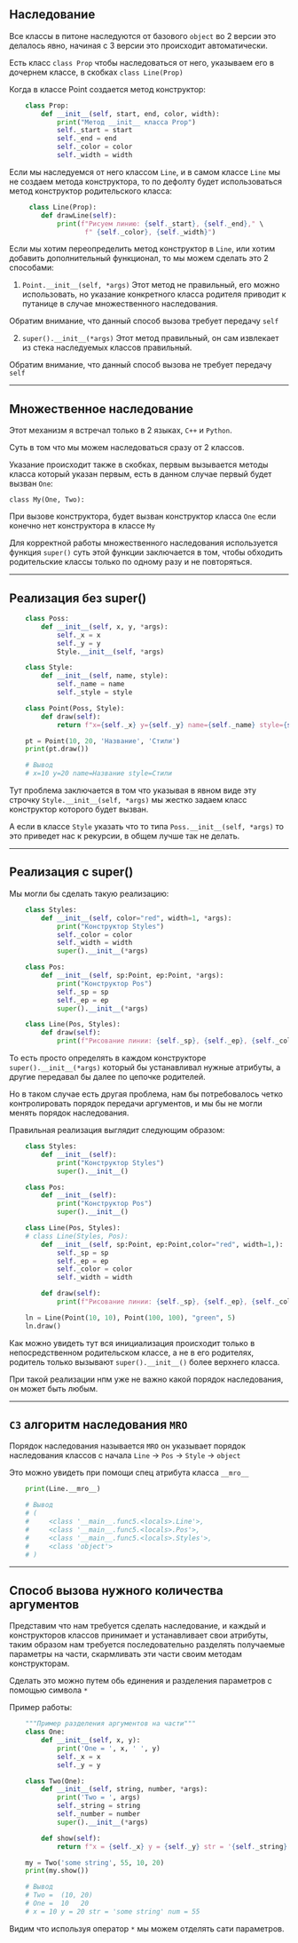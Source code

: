 Наследование
---
Все классы в питоне наследуются от базового `object` во 2 версии 
это делалось явно, начиная с 3 версии это происходит автоматически.

Есть класс `class Prop` чтобы наследоваться от него, указываем его в
дочернем классе, в скобках `class Line(Prop)`

Когда в классе Point создается метод конструктор:

```python
    class Prop:
        def __init__(self, start, end, color, width):
            print("Метод __init__ класса Prop")
            self._start = start
            self._end = end
            self._color = color
            self._width = width
```
            
Если мы наследуемся от него классом `Line`, и в самом классе `Line`
мы не создаем метода конструктора, то по дефолту будет использоваться
метод конструктор родительского класса:

```python
     class Line(Prop):
        def drawLine(self):
            print(f"Рисуем линию: {self._start}, {self._end}," \
                   f" {self._color}, {self._width}")
```
            
Если мы хотим переопределить метод конструктор в `Line`, или хотим
добавить дополнительный функционал, то мы можем сделать 
это 2 способами:

1) `Point.__init__(self, *args)`
    Этот метод не правильный, его можно использовать, но 
   указание конкретного класса родителя приводит к путанице в 
   случае множественного наследования. 
   
Обратим внимание, что данный способ вызова требует передачу `self`

2) `super().__init__(*args)`
    Этот метод правильный, он сам извлекает из стека наследуемых 
   классов правильный.
   
Обратим внимание, что данный способ вызова не требует передачу `self`
   
---

Множественное наследование 
---
Этот механизм я встречал только в 2 языках, `C++` и `Python`.

Суть в том что мы можем наследоваться сразу от 2 классов.

Указание происходит также в скобках, первым вызывается методы класса
который указан первым, есть в данном случае первый будет вызван `One`:

    class My(One, Two):

При вызове конструктора, будет вызван конструктор класса `One` если
конечно нет конструктора в классе `My`

Для корректной работы множественного наследования используется функция
`super()` суть этой функции заключается в том, чтобы обходить
родительские классы только по одному разу и не повторяться.

---

Реализация без super()
---

```python
    class Poss:
        def __init__(self, x, y, *args):
            self._x = x
            self._y = y
            Style.__init__(self, *args)

    class Style:
        def __init__(self, name, style):
            self._name = name
            self._style = style

    class Point(Poss, Style):
        def draw(self):
            return f"x={self._x} y={self._y} name={self._name} style={self._style}"

    pt = Point(10, 20, 'Название', 'Стили')
    print(pt.draw())

    # Вывод
    # x=10 y=20 name=Название style=Стили
```

Тут проблема заключается в том что указывая в явном виде эту строчку
`Style.__init__(self, *args)` мы жестко задаем класс конструктор
которого будет вызван.

А если в классе `Style` указать что то типа
`Poss.__init__(self, *args)` то это приведет нас к рекурсии,
в общем лучше так не делать.

---

Реализация с super()
---

Мы могли бы сделать такую реализацию:

```python
    class Styles:
        def __init__(self, color="red", width=1, *args):
            print("Конструктор Styles")
            self._color = color
            self._width = width
            super().__init__(*args)

    class Pos:
        def __init__(self, sp:Point, ep:Point, *args):
            print("Конструктор Pos")
            self._sp = sp
            self._ep = ep
            super().__init__(*args)

    class Line(Pos, Styles):
        def draw(self):
            print(f"Рисование линии: {self._sp}, {self._ep}, {self._color}, {self._width}")
```
            
То есть просто определять в каждом конструкторе `super().__init__(*args)`
который бы устанавливал нужные атрибуты, а другие передавал бы далее по 
цепочке родителей.

Но в таком случае есть другая проблема, нам бы потребовалось четко 
контролировать порядок передачи аргументов, и мы бы не могли менять 
порядок наследования.

Правильная реализация выглядит следующим образом:

```python
    class Styles:
        def __init__(self):
            print("Конструктор Styles")
            super().__init__()

    class Pos:
        def __init__(self):
            print("Конструктор Pos")
            super().__init__()

    class Line(Pos, Styles):
    # class Line(Styles, Pos):
        def __init__(self, sp:Point, ep:Point,color="red", width=1,):
            self._sp = sp
            self._ep = ep
            self._color = color
            self._width = width

        def draw(self):
            print(f"Рисование линии: {self._sp}, {self._ep}, {self._color}, {self._width}")

    ln = Line(Point(10, 10), Point(100, 100), "green", 5)
    ln.draw()
```
    
Как можно увидеть тут вся инициализация происходит только в 
непосредственном родительском классе, а не в его родителях,
родитель только вызывают `super().__init__()` более верхнего класса.

При такой реализации нпм уже не важно какой порядок наследования,
он может быть любым.

---

`C3` алгоритм наследования `MRO`
---

Порядок наследования называется `MRO` он указывает порядок
наследования классов с начала `Line` -> `Pos` -> `Style` -> `object`

Это можно увидеть при помощи спец атрибута класса `__mro__`

```python
    print(Line.__mro__)

    # Вывод
    # (
    #     <class '__main__.func5.<locals>.Line'>,
    #     <class '__main__.func5.<locals>.Pos'>, 
    #     <class '__main__.func5.<locals>.Styles'>, 
    #     <class 'object'>
    # )
```

---

Способ вызова нужного количества аргументов 
---

Представим что нам требуется сделать наследование, и каждый и 
конструкторов классов принимает и устанавливает свои атрибуты,
таким образом нам требуется последовательно разделять получаемые
параметры на части, скармливать эти части своим методам конструкторам.

Сделать это можно путем обь единения и разделения параметров с 
помощью символа `*`

Пример работы:

```python
    """Пример разделения аргументов на части"""
    class One:
        def __init__(self, x, y):
            print('One = ', x, ' ', y)
            self._x = x
            self._y = y

    class Two(One):
        def __init__(self, string, number, *args):
            print('Two = ', args)
            self._string = string
            self._number = number
            super().__init__(*args)

        def show(self):
            return f"x = {self._x} y = {self._y} str = '{self._string}' num = {self._number}"

    my = Two('some string', 55, 10, 20)
    print(my.show())

    # Вывод
    # Two =  (10, 20)
    # One =  10   20
    # x = 10 y = 20 str = 'some string' num = 55
```

Видим что используя оператор `*` мы можем отделять сати параметров.
